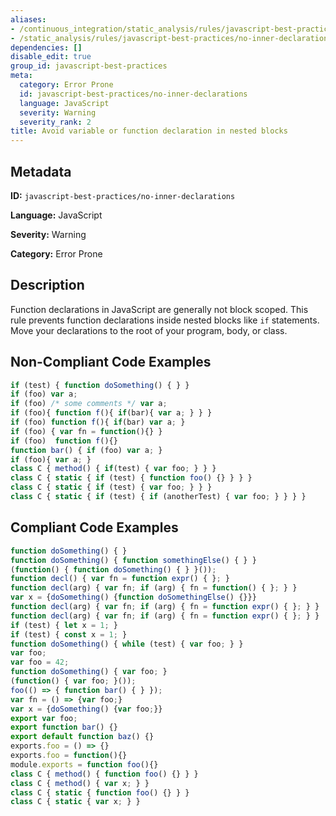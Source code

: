 ```yaml
---
aliases:
- /continuous_integration/static_analysis/rules/javascript-best-practices/no-inner-declarations
- /static_analysis/rules/javascript-best-practices/no-inner-declarations
dependencies: []
disable_edit: true
group_id: javascript-best-practices
meta:
  category: Error Prone
  id: javascript-best-practices/no-inner-declarations
  language: JavaScript
  severity: Warning
  severity_rank: 2
title: Avoid variable or function declaration in nested blocks
---
```

<!--  SOURCED FROM https://github.com/DataDog/datadog-static-analyzer-rule-docs -->


## Metadata
**ID:** `javascript-best-practices/no-inner-declarations`

**Language:** JavaScript

**Severity:** Warning

**Category:** Error Prone

## Description
Function declarations in JavaScript are generally not block scoped. This rule prevents function declarations inside nested blocks like `if` statements. Move your declarations to the root of your program, body, or class.

## Non-Compliant Code Examples
```javascript
if (test) { function doSomething() { } }
if (foo) var a;
if (foo) /* some comments */ var a;
if (foo){ function f(){ if(bar){ var a; } } }
if (foo) function f(){ if(bar) var a; }
if (foo) { var fn = function(){} } 
if (foo)  function f(){} 
function bar() { if (foo) var a; }
if (foo){ var a; }
class C { method() { if(test) { var foo; } } }
class C { static { if (test) { function foo() {} } } }
class C { static { if (test) { var foo; } } }
class C { static { if (test) { if (anotherTest) { var foo; } } } }
```

## Compliant Code Examples
```javascript
function doSomething() { }
function doSomething() { function somethingElse() { } }
(function() { function doSomething() { } }());
function decl() { var fn = function expr() { }; }
function decl(arg) { var fn; if (arg) { fn = function() { }; } }
var x = {doSomething() {function doSomethingElse() {}}}
function decl(arg) { var fn; if (arg) { fn = function expr() { }; } }
function decl(arg) { var fn; if (arg) { fn = function expr() { }; } }
if (test) { let x = 1; }
if (test) { const x = 1; }
function doSomething() { while (test) { var foo; } }
var foo;
var foo = 42;
function doSomething() { var foo; }
(function() { var foo; }());
foo(() => { function bar() { } });
var fn = () => {var foo;}
var x = {doSomething() {var foo;}}
export var foo;
export function bar() {}
export default function baz() {}
exports.foo = () => {}
exports.foo = function(){}
module.exports = function foo(){}
class C { method() { function foo() {} } }
class C { method() { var x; } }
class C { static { function foo() {} } }
class C { static { var x; } }
```
